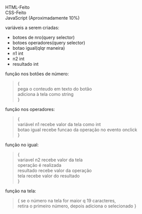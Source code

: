 HTML-Feito  
CSS-Feito  
JavaScript (Aproximadamente 10%) 

variáveis a serem criadas:
- botoes de nro(query selector)  
- botoes operadores(query selector)  
- botao igual(qlqr maneira)  
- n1 int  
- n2 int  
- resultado int  

função nos botões de número:

>{  
pega o conteudo em texto do botão  
adiciona à tela como string  
}

função nos operadores:

>{  
variável n1 recebe valor da tela como int  
botao igual recebe funcao da operação no evento onclick  
}

função no igual:

>{  
variavel n2 recebe valor da tela  
operação é realizada  
resultado recebe valor da operação  
tela recebe valor do resultado  
}

função na tela:  

>{
    se o número na tela for maior q 19 caracteres,  
    retira o primeiro número, depois adiciona o selecionado
}